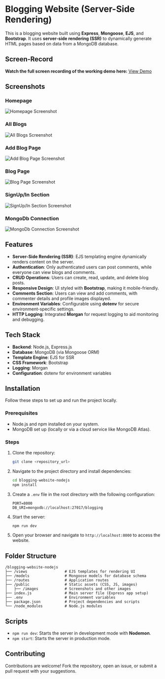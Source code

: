 # Blogging Website (Server-Side Rendering)

This is a blogging website built using **Express**, **Mongoose**, **EJS**, and **Bootstrap**. It uses **server-side rendering (SSR)** to dynamically generate HTML pages based on data from a MongoDB database.


## Screen-Record 

**Watch the full screen recording of the working demo here:** [View Demo](https://drive.google.com/file/d/1F-F3TmhEPCo1A_sK8R0jRwE37WkojsBg/view?usp=sharing)  


## Screenshots

### Homepage
![Homepage Screenshot](./images/home.png)

### All Blogs
![All Blogs Screenshot](./images/ho.png)

### Add Blog Page
![Add Blog Page Screenshot](./images/addBlog.png)

### Blog Page
![Blog Page Screenshot](./images/blogPage.png)

### SignUp/In Section
![SignUp/In Section Screenshot](./images/signup.png)

### MongoDb Connection
![MongoDb Connection Screenshot](./images/mongodb.png)


## Features

- **Server-Side Rendering (SSR)**: EJS templating engine dynamically renders content on the server.
- **Authentication**: Only authenticated users can post comments, while everyone can view blogs and comments.
- **CRUD Operations**: Users can create, read, update, and delete blog posts.
- **Responsive Design**: UI styled with **Bootstrap**, making it mobile-friendly.
- **Comments Section**: Users can view and add comments, with commenter details and profile images displayed.
- **Environment Variables**: Configurable using **dotenv** for secure environment-specific settings.
- **HTTP Logging**: Integrated **Morgan** for request logging to aid monitoring and debugging.

## Tech Stack

- **Backend**: Node.js, Express.js
- **Database**: MongoDB (via Mongoose ORM)
- **Template Engine**: EJS for SSR
- **CSS Framework**: Bootstrap
- **Logging**: Morgan
- **Configuration**: dotenv for environment variables

## Installation

Follow these steps to set up and run the project locally.

### Prerequisites

- Node.js and npm installed on your system.
- MongoDB set up (locally or via a cloud service like MongoDB Atlas).

### Steps

1. Clone the repository:
   ```bash
   git clone <repository_url>
   ```

2. Navigate to the project directory and install dependencies:
   ```bash
   cd blogging-website-nodejs
   npm install
   ```

3. Create a `.env` file in the root directory with the following configuration:
   ```env
   PORT=8000
   DB_URI=mongodb://localhost:27017/blogging
   ```

4. Start the server:
   ```bash
   npm run dev
   ```

5. Open your browser and navigate to `http://localhost:8000` to access the website.

## Folder Structure

```
/blogging-website-nodejs
├── /views                 # EJS templates for rendering UI
├── /models                # Mongoose models for database schema
├── /routes                # Application routes
├── /public                # Static assets (CSS, JS, images)
│   ├── /images            # Screenshots and other images
├── index.js               # Main server file (Express app setup)
├── .env                   # Environment variables
├── package.json           # Project dependencies and scripts
└── /node_modules          # Node.js modules
```


## Scripts

- `npm run dev`: Starts the server in development mode with **Nodemon**.
- `npm start`: Starts the server in production mode.

## Contributing

Contributions are welcome! Fork the repository, open an issue, or submit a pull request with your suggestions.



